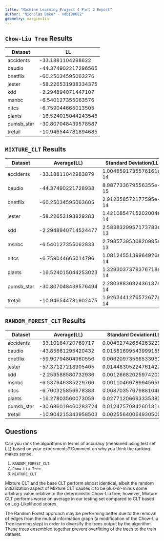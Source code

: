 ```yaml
---
title: "Machine Learning Project 4 Part 2 Report"
author: "Nicholas Baker - ndb180002"
geometry: margin=1in
---
```


## `Chow-Liu Tree` Results

| Dataset | LL |
|---|---|
| accidents | -33.1881104298622 |
| baudio | -44.374902217296565 |
| bnetflix | -60.25034595063276 |
| jester | -58.226531938334375 |
| kdd | -2.294894071447107 |
| msnbc | -6.540127355063576 |
| nltcs | -6.759044665013505 |
| plants | -16.524015044243548 |
| pumsb_star | -30.807048439578587 |
| tretail | -10.946544781894685 |

## `MIXTURE_CLT` Results

| Dataset | Average(LL) | Standard Deviation(LL) | k |
|---|---|---|---|
| accidents | -33.18811042983879 | 1.0048591735576161e-14 | 2 |
| baudio | -44.37490221728933 | 8.987733679556355e-15 | 20 |
| bnetflix | -60.25034595063605 | 2.912358572177595e-14 | 2 |
| jester | -58.22653193829283 | 1.4210854715202004e-14 | 2 |
| kdd | -2.2948940714524477 | 2.5838329957173783e-13 | 2 |
| msnbc | -6.540127355062833 | 2.7985739530820985e-13 | 10 |
| nltcs | -6.759044665014796 | 1.0812455139964926e-14 | 5 |
| plants | -16.524015044253023 | 1.3293037379376718e-14 | 5 |
| pumsb_star | -30.807048439576494 | 2.2803883632436187e-14 | 2 |
| tretail | -10.946544781902475 | 1.9263441276572677e-14 | 20 |

## `RANDOM_FOREST_CLT` Results

| Dataset | Average(LL) | Standard Deviation(LL) | k | r |
|---|---|---|---|---|
| accidents | -33.10184720769717 | 0.004327426842632239 | 20 | 0.2 |
| baudio | -43.85661295420432 | 0.015816995439991557 | 20 | 0.2 |
| bnetflix | -59.90794804960556 | 0.006209735665339615 | 20 | 0.05 |
| jester | -57.37127218905405 | 0.014483052247614276 | 20 | 0.05 |
| kdd | -2.259588580732936 | 0.0012668202597420357 | 20 | 0.05 |
| msnbc | -6.537946385229766 | 0.0011046978994565836 | 10 | 0.2 |
| nltcs | -6.700325856678383 | 0.008703576798810465 | 5 | 0.1 |
| plants | -16.27803560073059 | 0.027712066933353832 | 20 | 0.05 |
| pumsb_star | -30.686019460283724 | 0.012475708426018148 | 20 | 0.2 |
| tretail | -10.904215343958503 | 0.0025564006493050072 | 20 | 0.1 |

## Questions

Can you rank the algorithms in terms of accuracy (measured using test set LL) based on your experiments?
Comment on why you think the ranking makes sense.

1. `RANDOM_FOREST_CLT`
2. `Chow-Liu Tree`
3. `MIXTURE_CLT`

Mixture CLT and the base CLT perform almost identical, albeit the random initialization
aspect of Mixture CLT causes it to be plus-or-minus some arbitrary value relative to the 
deterministic Chow-Liu tree; however, Mixture CLT performs worse on average in our 
testing set compared to CLT based on Log-Likelihood scores.

The Random Forest approach may be performing better due to the removal of edges from
the mutual information graph (a modification of the Chow-Liu Tree learning step) in order to
diversify the trees output by the algorithm. These trees ensembled together prevent overfitting
of the trees to the train dataset.
